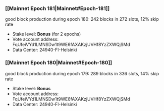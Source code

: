 ### [[Mainnet Epoch 181|Mainnet#Epoch-181]]
good block production during epoch 180: 242 blocks in 272 slots, 12% skip rate
* Stake level: **Bonus** (for 2 epochs)
* Vote account address: FqUfeiVYd1LMNSDw1t9WE6fAXAKzjUVHf8YzZXWQjSMd
* Data Center: 24940-FI-Helsinki
### [[Mainnet Epoch 180|Mainnet#Epoch-180]]
good block production during epoch 179: 289 blocks in 336 slots, 14% skip rate
* Stake level: **Bonus**
* Vote account address: FqUfeiVYd1LMNSDw1t9WE6fAXAKzjUVHf8YzZXWQjSMd
* Data Center: 24940-FI-Helsinki